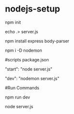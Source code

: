 # nodejs-setup
npm init

echo .> server.js

npm install express body-parser 

npm i -D nodemon


#scripts     package.json        


"start": "node server.js"


"dev": "nodemon server.js"


#Run Commands


npm run dev     


node server.js
